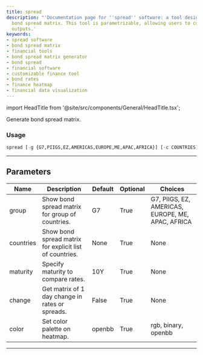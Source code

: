 ```yaml
---
title: spread
description: "'Documentation page for ''spread'' software: a tool designed to generate"
  bond spread matrix. This tool is parametrizable, allowing users to customize its
  outputs.'
keywords:
- spread software
- bond spread matrix
- financial tools
- bond spread matrix generator
- bond spread
- financial software
- customizable finance tool
- bond rates
- finance heatmap
- financial data visualization
---
```


import HeadTitle from '@site/src/components/General/HeadTitle.tsx';

<HeadTitle title="economy /spread - Reference | OpenBB Terminal Docs" />

Generate bond spread matrix.

### Usage

```python
spread [-g {G7,PIIGS,EZ,AMERICAS,EUROPE,ME,APAC,AFRICA}] [-c COUNTRIES] [-m MATURITY] [--change CHANGE] [--color {rgb,binary,openbb}]
```

---

## Parameters

| Name | Description | Default | Optional | Choices |
| ---- | ----------- | ------- | -------- | ------- |
| group | Show bond spread matrix for group of countries. | G7 | True | G7, PIIGS, EZ, AMERICAS, EUROPE, ME, APAC, AFRICA |
| countries | Show bond spread matrix for explicit list of countries. | None | True | None |
| maturity | Specify maturity to compare rates. | 10Y | True | None |
| change | Get matrix of 1 day change in rates or spreads. | False | True | None |
| color | Set color palette on heatmap. | openbb | True | rgb, binary, openbb |

---
